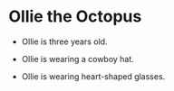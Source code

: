 # Ollie the Octopus

* Ollie is three years old.

* Ollie is wearing a cowboy hat.

* Ollie is wearing heart-shaped glasses.